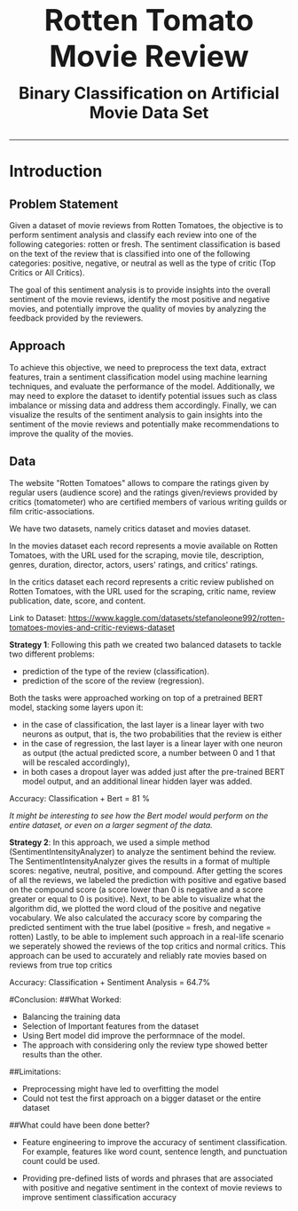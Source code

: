<br/><br/><div id="top"></div>

<center><a style="font-size: 40pt; font-weight: bold">Rotten Tomato Movie Review</a></center>
<br/>
<center><a style="font-size: 22pt; font-weight: bold">Binary Classification on Artificial Movie Data Set</a></center>
<br/>

---


# Introduction

## Problem Statement

Given a dataset of movie reviews from Rotten Tomatoes, the objective is to perform sentiment analysis and classify each review into one of the following categories: rotten or fresh. The sentiment classification is based on the text of the review that is classified into one of the following categories: positive, negative, or neutral as well as the type of critic (Top Critics or All Critics).

The goal of this sentiment analysis is to provide insights into the overall sentiment of the movie reviews, identify the most positive and negative movies, and potentially improve the quality of movies by analyzing the feedback provided by the reviewers.

## Approach

To achieve this objective, we need to preprocess the text data, extract features, train a sentiment classification model using machine learning techniques, and evaluate the performance of the model. Additionally, we may need to explore the dataset to identify potential issues such as class imbalance or missing data and address them accordingly. Finally, we can visualize the results of the sentiment analysis to gain insights into the sentiment of the movie reviews and potentially make recommendations to improve the quality of the movies.

## Data

The website "Rotten Tomatoes" allows to compare the ratings given by regular users (audience score) and the ratings given/reviews provided by critics (tomatometer) who are certified members of various writing guilds or film critic-associations.

We have two datasets, namely critics dataset and movies dataset.

In the movies dataset each record represents a movie available on Rotten Tomatoes, with the URL used for the scraping, movie tile, description, genres, duration, director, actors, users' ratings, and critics' ratings.

In the critics dataset each record represents a critic review published on Rotten Tomatoes, with the URL used for the scraping, critic name, review publication, date, score, and content.

Link to Dataset: https://www.kaggle.com/datasets/stefanoleone992/rotten-tomatoes-movies-and-critic-reviews-dataset



**Strategy 1**: Following this path we created two balanced datasets to tackle two different problems:
- prediction of the type of the review (classification).
- prediction of the score of the review (regression).

Both the tasks were approached working on top of a pretrained BERT model,
stacking some layers upon it:
- in the case of classification, the last layer is a linear layer with two neurons as output, that is, the two probabilities that the review is either 
- in the case of regression, the last layer is a linear layer with one neuron as output (the actual predicted score, a number between 0 and 1 that will
be rescaled accordingly),
- in both cases a dropout layer was added just after the pre-trained BERT model output, and an additional linear hidden layer was added.

Accuracy: Classification + Bert = 81 %

*It might be interesting to see how the Bert model would perform on the entire dataset, or even on a larger segment of the data.*



**Strategy 2**: In this approach, we used a simple method (SentimentIntensityAnalyzer) to analyze the sentiment behind the review. The SentimentIntensityAnalyzer gives the results in a format of multiple scores: negative, neutral, positive, and compound. After getting the scores of all the reviews, we labeled the prediction with positive and egative based on the compound score (a score lower than 0 is negative and a score greater or equal to 0 is positive). 
Next, to be able to visualize what the algorithm did, we plotted the word cloud of the positive and negative vocabulary.
We also calculated the accuracy score by comparing the predicted sentiment with the true label (positive = fresh, and negative = rotten) 
Lastly, to be able to implement such approach in a real-life scenario we seperately showed the reviews of the top critics and normal critics. This approach can be used to accurately and reliably rate movies based on reviews from true top critics

Accuracy: Classification + Sentiment Analysis = 64.7%

#Conclusion:
##What Worked:



*   Balancing the training data
*   Selection of Important features from the dataset
* Using Bert model did improve the performnace of the model.
*   The approach with considering only the review type showed better results than the other.

##Limitations:



*   Preprocessing might have led to overfitting the model
*   Could not test the first approach on a bigger dataset or the entire dataset




##What could have been done better?



*   Feature engineering to improve the accuracy of sentiment classification. For example, features like word count, sentence length, and punctuation count could be used.


*  Providing pre-defined lists of words and phrases that are associated with positive and negative sentiment in the context of movie reviews to improve sentiment classification accuracy














